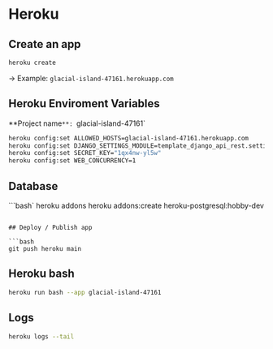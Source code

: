 # Heroku

## Create an app

```bash
heroku create

```
-> Example: `glacial-island-47161.herokuapp.com`

## Heroku Enviroment Variables

**Project name`**: `glacial-island-47161`

```bash
heroku config:set ALLOWED_HOSTS=glacial-island-47161.herokuapp.com
heroku config:set DJANGO_SETTINGS_MODULE=template_django_api_rest.settings.heroku
heroku config:set SECRET_KEY="1qx4nw-yl5w"
heroku config:set WEB_CONCURRENCY=1
```

## Database

```bash`
heroku addons
heroku addons:create heroku-postgresql:hobby-dev
```

## Deploy / Publish app

```bash
git push heroku main
```

## Heroku bash

```bash
heroku run bash --app glacial-island-47161 
```

## Logs

```bash
heroku logs --tail
```